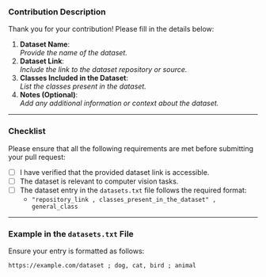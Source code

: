 ### Contribution Description

Thank you for your contribution! Please fill in the details below:

1. **Dataset Name**:  
   _Provide the name of the dataset._  
2. **Dataset Link**:  
   _Include the link to the dataset repository or source._  
3. **Classes Included in the Dataset**:  
   _List the classes present in the dataset._  
4. **Notes (Optional)**:  
   _Add any additional information or context about the dataset._

---

### Checklist

Please ensure that all the following requirements are met before submitting your pull request:

- [ ] I have verified that the provided dataset link is accessible.
- [ ] The dataset is relevant to computer vision tasks.
- [ ] The dataset entry in the `datasets.txt` file follows the required format:  
   - `"repository_link , classes_present_in_the_dataset" , general_class`

---

### Example in the `datasets.txt` File

Ensure your entry is formatted as follows:  
```plaintext
https://example.com/dataset ; dog, cat, bird ; animal
